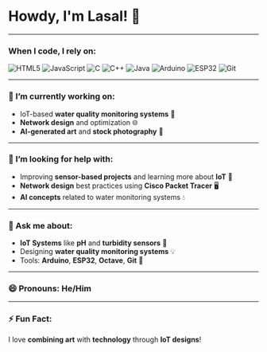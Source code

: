 # Howdy, I'm Lasal! 👋

---

### When I code, I rely on:
![HTML5](https://img.shields.io/badge/HTML5-%23E34F26.svg?&style=flat&logo=html5&logoColor=white)
![JavaScript](https://img.shields.io/badge/JavaScript-%23F7DF1E.svg?&style=flat&logo=javascript&logoColor=white)
![C](https://img.shields.io/badge/C-%2300599C.svg?&style=flat&logo=c&logoColor=white)
![C++](https://img.shields.io/badge/C%2B%2B-%2300599C.svg?&style=flat&logo=cplusplus&logoColor=white)
![Java](https://img.shields.io/badge/Java-%23E34A86.svg?&style=flat&logo=java&logoColor=white)
![Arduino](https://img.shields.io/badge/Arduino-%23FF2A00.svg?&style=flat&logo=arduino&logoColor=white)
![ESP32](https://img.shields.io/badge/ESP32-%23FFBD19.svg?&style=flat&logo=esp32&logoColor=white)
![Git](https://img.shields.io/badge/Git-%23F05032.svg?&style=flat&logo=git&logoColor=white)

---

### 🔭 I’m currently working on:
- IoT-based **water quality monitoring systems** 🌱
- **Network design** and optimization 🌐
- **AI-generated art** and **stock photography** 🎨

---

### 🤔 I’m looking for help with:
- Improving **sensor-based projects** and learning more about **IoT** 📡
- **Network design** best practices using **Cisco Packet Tracer** 🖥️
- **AI concepts** related to water monitoring systems 💧

---

### 💬 Ask me about:
- **IoT Systems** like **pH** and **turbidity sensors** 🌿
- Designing **water quality monitoring systems** 💡
- Tools: **Arduino**, **ESP32**, **Octave**, **Git** 🔧

---

### 😄 Pronouns: He/Him

---

### ⚡ Fun Fact:
I love **combining art** with **technology** through **IoT designs**!
